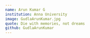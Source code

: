 ```yaml
---
name: Arun Kumar G
institution: Anna University
image: GudlaArunKumar.jpg
quote: Die with memories, not dreams
github: GudlaArunKumar
---
```

